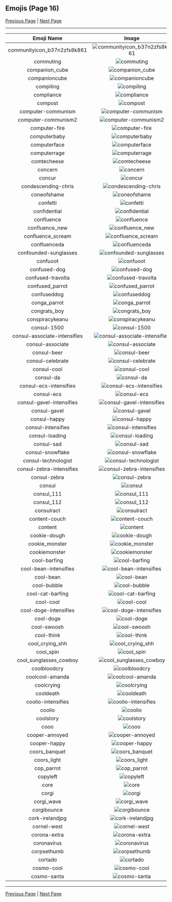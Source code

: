 
  ## Emojis (Page 16)

  [Previous Page](/docs/hashicorp/page-c-0015.md)
   | [Next Page](/docs/hashicorp/page-c-0017.md)

  <hr />

  |Emoji Name|Image|
  | :-: | :-: |
  |communityicon_b37n2zfs8k861| ![communityicon_b37n2zfs8k861](/emojis/hashicorp/communityicon_b37n2zfs8k861.png)|
  |commuting| ![commuting](/emojis/hashicorp/commuting.png)|
  |companion_cube| ![companion_cube](/emojis/hashicorp/companion_cube.png)|
  |companioncube| ![companioncube](/emojis/hashicorp/companioncube.png)|
  |compiling| ![compiling](/emojis/hashicorp/compiling.png)|
  |compliance| ![compliance](/emojis/hashicorp/compliance.png)|
  |compost| ![compost](/emojis/hashicorp/compost.png)|
  |computer-communism| ![computer-communism](/emojis/hashicorp/computer-communism.jpg)|
  |computer-communism2| ![computer-communism2](/emojis/hashicorp/computer-communism2.png)|
  |computer-fire| ![computer-fire](/emojis/hashicorp/computer-fire.png)|
  |computerbaby| ![computerbaby](/emojis/hashicorp/computerbaby.png)|
  |computerface| ![computerface](/emojis/hashicorp/computerface.png)|
  |computerrage| ![computerrage](/emojis/hashicorp/computerrage.gif)|
  |comtecheese| ![comtecheese](/emojis/hashicorp/comtecheese.png)|
  |concern| ![concern](/emojis/hashicorp/concern.jpg)|
  |concur| ![concur](/emojis/hashicorp/concur.png)|
  |condescending-chris| ![condescending-chris](/emojis/hashicorp/condescending-chris.jpg)|
  |coneofshame| ![coneofshame](/emojis/hashicorp/coneofshame.png)|
  |confetti| ![confetti](/emojis/hashicorp/confetti.gif)|
  |confidential| ![confidential](/emojis/hashicorp/confidential.png)|
  |confluence| ![confluence](/emojis/hashicorp/confluence.png)|
  |confluence_new| ![confluence_new](/emojis/hashicorp/confluence_new.png)|
  |confluence_scream| ![confluence_scream](/emojis/hashicorp/confluence_scream.png)|
  |confluenceda| ![confluenceda](/emojis/hashicorp/confluenceda.png)|
  |confounded-sunglasses| ![confounded-sunglasses](/emojis/hashicorp/confounded-sunglasses.png)|
  |confuoot| ![confuoot](/emojis/hashicorp/confuoot.gif)|
  |confused-dog| ![confused-dog](/emojis/hashicorp/confused-dog.gif)|
  |confused-travolta| ![confused-travolta](/emojis/hashicorp/confused-travolta.gif)|
  |confused_parrot| ![confused_parrot](/emojis/hashicorp/confused_parrot.gif)|
  |confuseddog| ![confuseddog](/emojis/hashicorp/confuseddog.gif)|
  |conga_parrot| ![conga_parrot](/emojis/hashicorp/conga_parrot.gif)|
  |congrats_boy| ![congrats_boy](/emojis/hashicorp/congrats_boy.jpg)|
  |conspiracykeanu| ![conspiracykeanu](/emojis/hashicorp/conspiracykeanu.jpg)|
  |consul-1500| ![consul-1500](/emojis/hashicorp/consul-1500.png)|
  |consul-associate-intensifies| ![consul-associate-intensifies](/emojis/hashicorp/consul-associate-intensifies.gif)|
  |consul-associate| ![consul-associate](/emojis/hashicorp/consul-associate.png)|
  |consul-beer| ![consul-beer](/emojis/hashicorp/consul-beer.png)|
  |consul-celebrate| ![consul-celebrate](/emojis/hashicorp/consul-celebrate.png)|
  |consul-cool| ![consul-cool](/emojis/hashicorp/consul-cool.png)|
  |consul-da| ![consul-da](/emojis/hashicorp/consul-da.png)|
  |consul-ecs-intensifies| ![consul-ecs-intensifies](/emojis/hashicorp/consul-ecs-intensifies.gif)|
  |consul-ecs| ![consul-ecs](/emojis/hashicorp/consul-ecs.png)|
  |consul-gavel-intensifies| ![consul-gavel-intensifies](/emojis/hashicorp/consul-gavel-intensifies.gif)|
  |consul-gavel| ![consul-gavel](/emojis/hashicorp/consul-gavel.png)|
  |consul-happy| ![consul-happy](/emojis/hashicorp/consul-happy.png)|
  |consul-intensifies| ![consul-intensifies](/emojis/hashicorp/consul-intensifies.gif)|
  |consul-loading| ![consul-loading](/emojis/hashicorp/consul-loading.png)|
  |consul-sad| ![consul-sad](/emojis/hashicorp/consul-sad.png)|
  |consul-snowflake| ![consul-snowflake](/emojis/hashicorp/consul-snowflake.png)|
  |consul-technologist| ![consul-technologist](/emojis/hashicorp/consul-technologist.png)|
  |consul-zebra-intensifies| ![consul-zebra-intensifies](/emojis/hashicorp/consul-zebra-intensifies.gif)|
  |consul-zebra| ![consul-zebra](/emojis/hashicorp/consul-zebra.png)|
  |consul| ![consul](/emojis/hashicorp/consul.png)|
  |consul_111| ![consul_111](/emojis/hashicorp/consul_111.png)|
  |consul_112| ![consul_112](/emojis/hashicorp/consul_112.png)|
  |consulract| ![consulract](/emojis/hashicorp/consulract.png)|
  |content-couch| ![content-couch](/emojis/hashicorp/content-couch.png)|
  |content| ![content](/emojis/hashicorp/content.png)|
  |cookie-dough| ![cookie-dough](/emojis/hashicorp/cookie-dough.png)|
  |cookie_monster| ![cookie_monster](/emojis/hashicorp/cookie_monster.png)|
  |cookiemonster| ![cookiemonster](/emojis/hashicorp/cookiemonster.gif)|
  |cool-barfing| ![cool-barfing](/emojis/hashicorp/cool-barfing.png)|
  |cool-bean-intensifies| ![cool-bean-intensifies](/emojis/hashicorp/cool-bean-intensifies.gif)|
  |cool-bean| ![cool-bean](/emojis/hashicorp/cool-bean.png)|
  |cool-bubble| ![cool-bubble](/emojis/hashicorp/cool-bubble.gif)|
  |cool-cat-barfing| ![cool-cat-barfing](/emojis/hashicorp/cool-cat-barfing.png)|
  |cool-cool| ![cool-cool](/emojis/hashicorp/cool-cool.gif)|
  |cool-doge-intensifies| ![cool-doge-intensifies](/emojis/hashicorp/cool-doge-intensifies.gif)|
  |cool-doge| ![cool-doge](/emojis/hashicorp/cool-doge.gif)|
  |cool-swoosh| ![cool-swoosh](/emojis/hashicorp/cool-swoosh.png)|
  |cool-think| ![cool-think](/emojis/hashicorp/cool-think.png)|
  |cool_crying_shh| ![cool_crying_shh](/emojis/hashicorp/cool_crying_shh.png)|
  |cool_spin| ![cool_spin](/emojis/hashicorp/cool_spin.gif)|
  |cool_sunglasses_cowboy| ![cool_sunglasses_cowboy](/emojis/hashicorp/cool_sunglasses_cowboy.png)|
  |coolbloodcry| ![coolbloodcry](/emojis/hashicorp/coolbloodcry.png)|
  |coolcool-amanda| ![coolcool-amanda](/emojis/hashicorp/coolcool-amanda.gif)|
  |coolcrying| ![coolcrying](/emojis/hashicorp/coolcrying.png)|
  |cooldeath| ![cooldeath](/emojis/hashicorp/cooldeath.png)|
  |coolio-intensifies| ![coolio-intensifies](/emojis/hashicorp/coolio-intensifies.gif)|
  |coolio| ![coolio](/emojis/hashicorp/coolio.png)|
  |coolstory| ![coolstory](/emojis/hashicorp/coolstory.png)|
  |cooo| ![cooo](/emojis/hashicorp/cooo.png)|
  |cooper-annoyed| ![cooper-annoyed](/emojis/hashicorp/cooper-annoyed.png)|
  |cooper-happy| ![cooper-happy](/emojis/hashicorp/cooper-happy.png)|
  |coors_banquet| ![coors_banquet](/emojis/hashicorp/coors_banquet.jpg)|
  |coors_light| ![coors_light](/emojis/hashicorp/coors_light.png)|
  |cop_parrot| ![cop_parrot](/emojis/hashicorp/cop_parrot.gif)|
  |copyleft| ![copyleft](/emojis/hashicorp/copyleft.png)|
  |core| ![core](/emojis/hashicorp/core.png)|
  |corgi| ![corgi](/emojis/hashicorp/corgi.gif)|
  |corgi_wave| ![corgi_wave](/emojis/hashicorp/corgi_wave.png)|
  |corgibounce| ![corgibounce](/emojis/hashicorp/corgibounce.gif)|
  |cork-irelandjpg| ![cork-irelandjpg](/emojis/hashicorp/cork-irelandjpg.png)|
  |cornel-west| ![cornel-west](/emojis/hashicorp/cornel-west.png)|
  |corona-extra| ![corona-extra](/emojis/hashicorp/corona-extra.png)|
  |coronavirus| ![coronavirus](/emojis/hashicorp/coronavirus.png)|
  |corpsethumb| ![corpsethumb](/emojis/hashicorp/corpsethumb.png)|
  |cortado| ![cortado](/emojis/hashicorp/cortado.png)|
  |cosmo-cool| ![cosmo-cool](/emojis/hashicorp/cosmo-cool.png)|
  |cosmo-santa| ![cosmo-santa](/emojis/hashicorp/cosmo-santa.png)|

  <hr/>
  
  [Previous Page](/docs/hashicorp/page-c-0015.md)
   | [Next Page](/docs/hashicorp/page-c-0017.md)